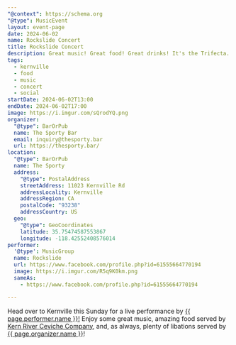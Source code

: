 ```yaml
---
"@context": https://schema.org
"@type": MusicEvent
layout: event-page
date: 2024-06-02
name: Rockslide Concert
title: Rockslide Concert
description: Great music! Great food! Great drinks! It's the Trifecta... What more could you ask for?
tags:
  - kernville
  - food
  - music
  - concert
  - social
startDate: 2024-06-02T13:00
endDate: 2024-06-02T17:00
image: https://i.imgur.com/sQrodYQ.png
organizer:
  "@type": BarOrPub
  name: The Sporty Bar
  email: inquiry@thesporty.bar
  url: https://thesporty.bar/
location:
  "@type": BarOrPub
  name: The Sporty
  address:
    "@type": PostalAddress
    streetAddress: 11023 Kernville Rd
    addressLocality: Kernville
    addressRegion: CA
    postalCode: "93238"
    addressCountry: US
  geo:
    "@type": GeoCoordinates
    latitude: 35.75474587553867
    longitude: -118.42552408576014
performer:
  '@type': MusicGroup
  name: Rockslide
  url: https://www.facebook.com/profile.php?id=61555664770194
  image: https://i.imgur.com/R5q9K0km.png
  sameAs:
    - https://www.facebook.com/profile.php?id=61555664770194

---
```

<!-- markdownlint-disable -->
Head over to Kernville this Sunday for a live performance by <a href="{{ page.performer.url }}" rel="noopener noreferrer external" target="_blank">{{ page.performer.name }}!</a> Enjoy some great music, amazing food served by <a  href="https://kernriverceviche.com/" rel="noopener noreferrer external" target="_blank">Kern River Ceviche Company</a>, and, as always, plenty of libations served by <a href="{{ page.organizer.url }}" rel="noreferrer noopener external" target="_blank">{{ page.organizer.name }}</a>!

